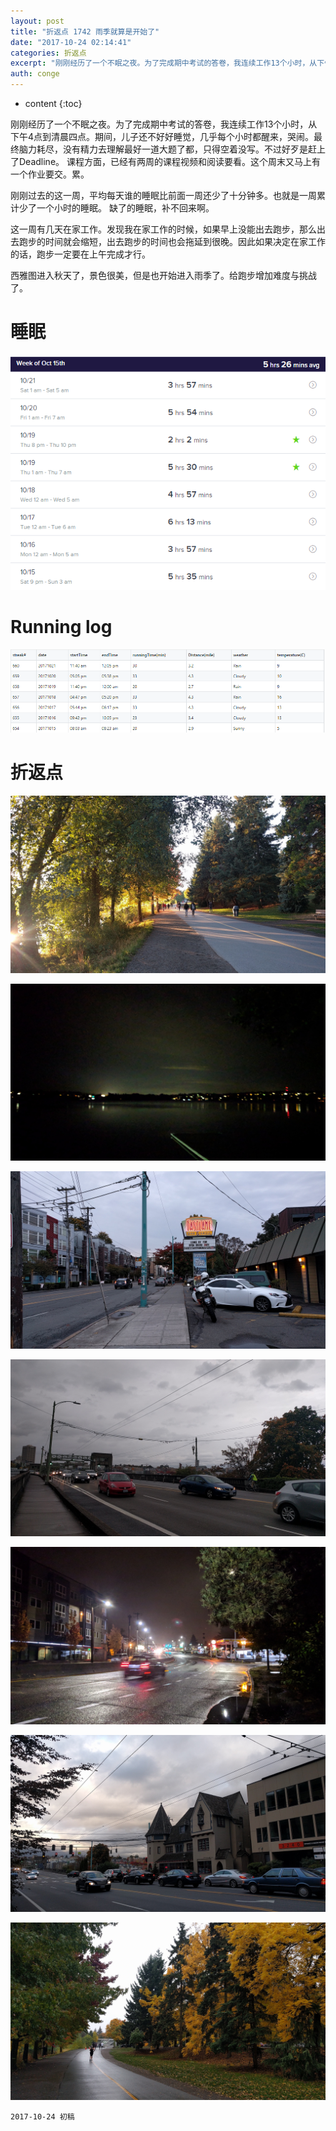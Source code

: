 ```yaml
---
layout: post
title: "折返点 1742 雨季就算是开始了"
date: "2017-10-24 02:14:41"
categories: 折返点
excerpt: "刚刚经历了一个不眠之夜。为了完成期中考试的答卷，我连续工作13个小时，从下午4点到清晨四点。期间，儿子还不好好睡觉，几乎每个小时都醒来，哭闹。最..."
auth: conge
---
```

* content
{:toc}

刚刚经历了一个不眠之夜。为了完成期中考试的答卷，我连续工作13个小时，从下午4点到清晨四点。期间，儿子还不好好睡觉，几乎每个小时都醒来，哭闹。最终脑力耗尽，没有精力去理解最好一道大题了都，只得空着没写。不过好歹是赶上了Deadline。 课程方面，已经有两周的课程视频和阅读要看。这个周末又马上有一个作业要交。累。

刚刚过去的这一周，平均每天谁的睡眠比前面一周还少了十分钟多。也就是一周累计少了一个小时的睡眠。 缺了的睡眠，补不回来啊。

这一周有几天在家工作。发现我在家工作的时候，如果早上没能出去跑步，那么出去跑步的时间就会缩短，出去跑步的时间也会拖延到很晚。因此如果决定在家工作的话，跑步一定要在上午完成才行。

西雅图进入秋天了，景色很美，但是也开始进入雨季了。给跑步增加难度与挑战了。

# 睡眠

![Week 42 睡眠记录](/assets/images/折返点/118382-90d5fb50fb97d680.png)

# Running log

![Running log week 42, 2017](/assets/images/折返点/118382-d9cbe1e112441ddc.png)

# 折返点

![20171015.jpg](/assets/images/折返点/118382-85e6b05e5739b019.jpg)

![20171016.jpg](/assets/images/折返点/118382-3fbe25be12258641.jpg)

![20171017.jpg](/assets/images/折返点/118382-0987d6b8db8fb5e3.jpg)

![20171018.jpg](/assets/images/折返点/118382-4259a89e9fd97748.jpg)

![20171019.jpg](/assets/images/折返点/118382-9995572c40a134c3.jpg)

![20171020.jpg](/assets/images/折返点/118382-5179416099f18e13.jpg)

![20171021.jpg](/assets/images/折返点/118382-e8851d0f90c97e9e.jpg)


```
2017-10-24 初稿
```